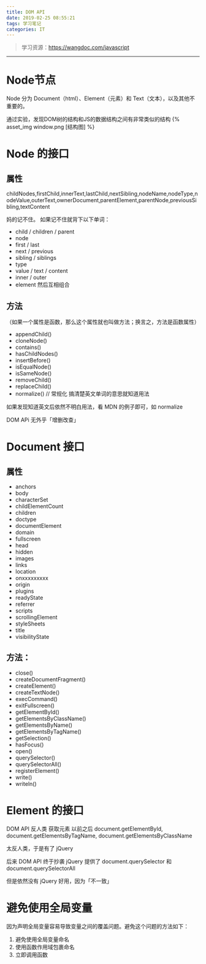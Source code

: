 ```yaml
---
title: DOM API
date: 2019-02-25 08:55:21
tags: 学习笔记
categories: IT
---
```

> 学习资源：https://wangdoc.com/javascript

---

# Node节点
Node 分为 Document（html）、Element（元素）和 Text（文本），以及其他不重要的。

通过实验，发现DOM树的结构和JS的数据结构之间有非常类似的结构
{% asset_img window.png [结构图] %}
<!-- more -->
# Node 的接口
## 属性

childNodes,firstChild,innerText,lastChild,nextSibling,nodeName,nodeType,nodeValue,outerText,ownerDocument,parentElement,parentNode,previousSibling,textContent

妈的记不住。
如果记不住就背下以下单词：

* child / children / parent
* node
* first / last
* next / previous
* sibling / siblings
* type
* value / text / content
* inner / outer
* element
然后互相组合

## 方法
（如果一个属性是函数，那么这个属性就也叫做方法；换言之，方法是函数属性）

* appendChild()
* cloneNode()
* contains()
* hasChildNodes()
* insertBefore()
* isEqualNode()
* isSameNode()
* removeChild()
* replaceChild()
* normalize() // 常规化
搞清楚英文单词的意思就知道用法

如果发现知道英文后依然不明白用法，看 MDN 的例子即可，如 normalize

DOM APi 无外乎「增删改查」

# Document 接口
## 属性

* anchors
* body
* characterSet
* childElementCount
* children
* doctype
* documentElement
* domain
* fullscreen
* head
* hidden
* images
* links
* location
* onxxxxxxxxx
* origin
* plugins
* readyState
* referrer
* scripts
* scrollingElement
* styleSheets
* title
* visibilityState

## 方法：

* close()
* createDocumentFragment()
* createElement()
* createTextNode()
* execCommand()
* exitFullscreen()
* getElementById()
* getElementsByClassName()
* getElementsByName()
* getElementsByTagName()
* getSelection()
* hasFocus()
* open()
* querySelector()
* querySelectorAll()
* registerElement()
* write()
* writeln()

# Element 的接口

DOM API 反人类
获取元素
以前之后 document.getElementById, document.getElementsByTagName, document.getElementsByClassName

太反人类，于是有了 jQuery

后来 DOM API 终于抄袭 jQuery 提供了 document.querySelector 和 document.querySelectorAll

但是依然没有 jQuery 好用，因为「不一致」


# 避免使用全局变量
因为声明全局变量容易导致变量之间的覆盖问题。避免这个问题的方法如下：
1. 避免使用全局变量命名
2. 使用函数作用域包裹命名
3. 立即调用函数